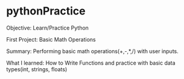 # pythonPractice

Objective: Learn/Practice Python 

First Project: Basic  Math Operations

Summary: Performing basic math operations(+,-,*,/) with user inputs.

What I learned:
How to Write Functions and practice with basic data types(int, strings, floats)
